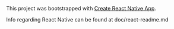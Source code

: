 This project was bootstrapped with [Create React Native App](https://github.com/react-community/create-react-native-app).

Info regarding React Native can be found at doc/react-readme.md



